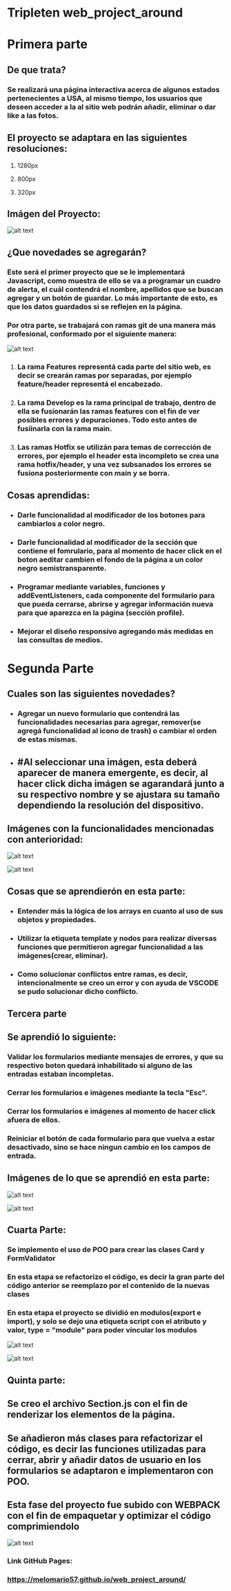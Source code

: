 # Tripleten web_project_around

# Primera parte

## De que trata?

### Se realizará una página interactiva acerca de algunos estados pertenecientes a USA, al mismo tiempo, los usuarios que deseen acceder a la al sitio web podrán añadir, eliminar o dar like a las fotos.

## El proyecto se adaptara en las siguientes resoluciones:

1. 1280px

2. 800px

3. 320px

## Imágen del Proyecto:

![alt text](image-1.png)

## ¿Que novedades se agregarán?

### Este será el primer proyecto que se le implementará Javascript, como muestra de ello se va a programar un cuadro de alerta, el cuál contendrá el nombre, apellidos que se buscan agregar y un botón de guardar. Lo más importante de esto, es que los datos guardados si se reflejen en la página.

### Por otra parte, se trabajará con ramas git de una manera más profesional, conformado por el siguiente manera:

![alt text](image.png)

1. ### La rama Features representá cada parte del sitio web, es decir se crearán ramas por separadas, por ejemplo feature/header representá el encabezado.

2. ### La rama Develop es la rama principal de trabajo, dentro de ella se fusionarán las ramas features con el fin de ver posibles errores y depuraciones. Todo esto antes de fusiinarla con la rama main.

3. ### Las ramas Hotfix se utilizán para temas de corrección de errores, por ejemplo el header esta incompleto se crea una rama hotfix/header, y una vez subsanados los errores se fusiona posteriormente con main y se borra.

## Cosas aprendidas:

- ### Darle funcionalidad al modificador de los botones para cambiarlos a color negro.

- ### Darle funcionalidad al modificador de la sección que contiene el fomrulario, para al momento de hacer click en el boton aeditar cambien el fondo de la página a un color negro semistransparente.

- ### Programar mediante variables, funciones y addEventListeners, cada componente del formulario para que pueda cerrarse, abrirse y agregar información nueva para que aparezca en la página (sección profile).

- ### Mejorar el diseño responsivo agregando más medidas en las consultas de medios.

# Segunda Parte

## Cuales son las siguientes novedades?

- ### Agregar un nuevo formulario que contendrá las funcionalidades necesarias para agregar, remover(se agregá funcionalidad al icono de trash) o cambiar el orden de estas mismas.

- ## #Al seleccionar una imágen, esta deberá aparecer de manera emergente, es decir, al hacer click dicha imágen se agarandará junto a su respectivo nombre y se ajustara su tamaño dependiendo la resolución del dispositivo.

## Imágenes con la funcionalidades mencionadas con anterioridad:

![alt text](image-3.png)

![alt text](image-2.png)

## Cosas que se aprendierón en esta parte:

- ### Entender más la lógica de los arrays en cuanto al uso de sus objetos y propiedades.

- ### Utilizar la etiqueta template y nodos para realizar diversas funciones que permitieron agregar funcionalidad a las imágenes(crear, eliminar).

- ### Como solucionar conflictos entre ramas, es decir, intencionalmente se creo un error y con ayuda de VSCODE se pudo solucionar dicho conflicto.

## Tercera parte

## Se aprendió lo siguiente:

### Validar los formularios mediante mensajes de errores, y que su respectivo boton quedará inhabilitado si alguno de las entradas estaban incompletas.

### Cerrar los formularios e imágenes mediante la tecla "Esc".

### Cerrar los formularios e imágenes al momento de hacer click afuera de ellos.

### Reiniciar el botón de cada formulario para que vuelva a estar desactivado, sino se hace ningun cambio en los campos de entrada.

## Imágenes de lo que se aprendió en esta parte:

![alt text](image-5.png)

![alt text](image-6.png)

## Cuarta Parte:

### Se implemento el uso de POO para crear las clases Card y FormValidator

### En esta etapa se refactorizo el código, es decir la gran parte del código anterior se reemplazo por el contenido de la nuevas clases

### En esta etapa el proyecto se dividió en modulos(export e import), y solo se dejo una etiqueta script con el atributo y valor, type = "module" para poder vincular los modulos

![alt text](image-9.png)

![alt text](image-10.png)

## Quinta parte:

## Se creo el archivo Section.js con el fin de renderizar los elementos de la página.

## Se añadieron más clases para refactorizar el código, es decir las funciones utilizadas para cerrar, abrir y añadir datos de usuario en los formularios se adaptaron e implementaron con POO.

## Esta fase del proyecto fue subido con WEBPACK con el fin de empaquetar y optimizar el código comprimiendolo

![alt text](image-11.png)

### Link GitHub Pages:

### https://melomario57.github.io/web_project_around/
